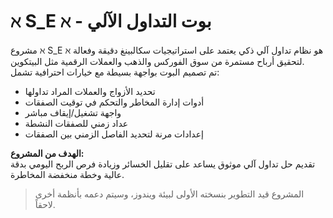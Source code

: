 # ℵ S_E ℵ - بوت التداول الآلي

مشروع ℵ S_E ℵ هو نظام تداول آلي ذكي يعتمد على استراتيجيات سكالبينغ دقيقة وفعالة لتحقيق أرباح مستمرة من سوق الفوركس والذهب والعملات الرقمية مثل البيتكوين.  
تم تصميم البوت بواجهة بسيطة مع خيارات احترافية تشمل:

- تحديد الأزواج والعملات المراد تداولها
- أدوات إدارة المخاطر والتحكم في توقيت الصفقات
- واجهة تشغيل/إيقاف مباشر
- عداد زمني للصفقات النشطة
- إعدادات مرنة لتحديد الفاصل الزمني بين الصفقات

**الهدف من المشروع:**  
تقديم حل تداول آلي موثوق يساعد على تقليل الخسائر وزيادة فرص الربح اليومي بدقة عالية وخطة منخفضة المخاطرة.

> المشروع قيد التطوير بنسخته الأولى لبيئة ويندوز، وسيتم دعمه بأنظمة أخرى لاحقاً.
